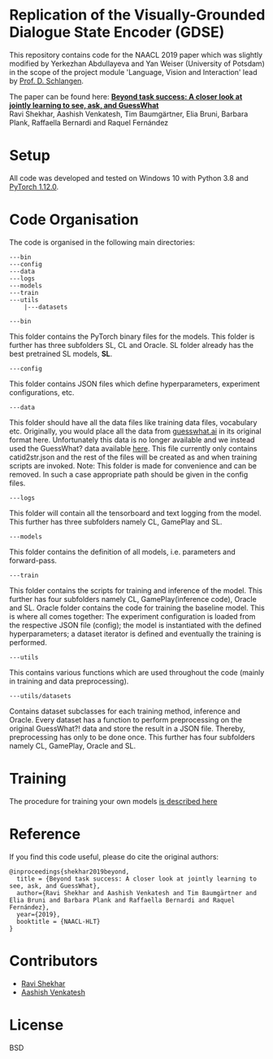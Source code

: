 # Replication of the Visually-Grounded Dialogue State Encoder (GDSE) 
This repository contains code for the NAACL 2019 paper which was slightly modified by Yerkezhan Abdullayeva and Yan Weiser (University of Potsdam) in the scope of the project module 'Language, Vision and Interaction' lead by [Prof. D. Schlangen](https://www.ling.uni-potsdam.de/~das/).  

The paper can be found here:
**[Beyond task success: A closer look at jointly learning to see, ask, and GuessWhat](https://arxiv.org/abs/1809.03408)**  
Ravi Shekhar, Aashish Venkatesh, Tim Baumgärtner, Elia Bruni, Barbara Plank, Raffaella Bernardi and Raquel Fernández

# Setup
All code was developed and tested on Windows 10 with Python 3.8 and [PyTorch 1.12.0](https://pytorch.org/get-started/locally/). 

# Code Organisation
The code is organised in the following main directories: 


```
---bin
---config 
---data
---logs
---models
---train
---utils
    |---datasets
```

```
---bin
```
This folder contains the PyTorch binary files for the models. This folder is further has three subfolders SL, CL and Oracle. SL folder already has the best pretrained SL models, **SL**. 

```
---config
```
This folder contains JSON files which define hyperparameters, experiment configurations, etc.

```
---data
```
This folder should have all the data files like training data files, vocabulary etc. Originally, you would place all the data from [guesswhat.ai](http://guesswhat.ai) in its original format here. Unfortunately this data is no longer available and we instead used the GuessWhat? data available [here](https://github.com/GuessWhatGame/guesswhat#data). This file currently only contains catid2str.json and the rest of the files will be created as and when training scripts are invoked. Note: This folder is made for convenience and can be removed. In such a case appropriate path should be given in the config files.

```
---logs
```
This folder will contain all the tensorboard and text logging from the model. This further has three subfolders namely CL, GamePlay and SL.

```
---models
```
This folder contains the definition of all models, i.e. parameters and forward-pass.
```
---train
```
This folder contains the scripts for training and inference of the model. This further has four subfolders namely CL, GamePlay(inference code), Oracle and SL. Oracle folder contains the code for training the baseline model. This is where all comes together: The experiment configuration is loaded from the respective JSON file (config); the model is instantiated with the defined hyperparameters; a dataset iterator is defined and eventually the training is performed.

```
---utils
```
This contains various functions which are used throughout the code (mainly in training and data preprocessing).

```
---utils/datasets
```
Contains dataset subclasses for each training method, inference and Oracle. Every dataset has a function to perform preprocessing on the original GuessWhat?! data and store the result in a JSON file. Thereby, preprocessing has only to be done once. This further has four subfolders namely CL, GamePlay, Oracle and SL. 

# Training

The procedure for training your own models [is described here](TRAINING.md)


# Reference

If you find this code useful, please do cite the original authors:

```
@inproceedings{shekhar2019beyond,
  title = {Beyond task success: A closer look at jointly learning to see, ask, and GuessWhat},
  author={Ravi Shekhar and Aashish Venkatesh and Tim Baumgärtner and Elia Bruni and Barbara Plank and Raffaella Bernardi and Raquel Fernández},
  year={2019},
  booktitle = {NAACL-HLT}
}
```

# Contributors

* [Ravi Shekhar](http://shekharravi.github.io)
* [Aashish Venkatesh](https://github.com/AashishV/)

# License

BSD

